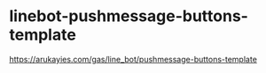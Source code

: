 # linebot-pushmessage-buttons-template
https://arukayies.com/gas/line_bot/pushmessage-buttons-template
